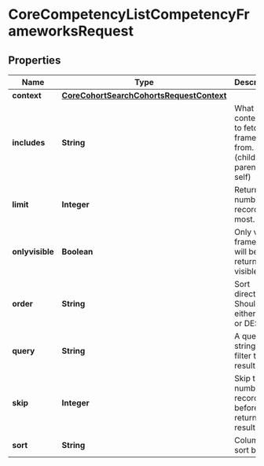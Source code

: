 

# CoreCompetencyListCompetencyFrameworksRequest


## Properties

| Name | Type | Description | Notes |
|------------ | ------------- | ------------- | -------------|
|**context** | [**CoreCohortSearchCohortsRequestContext**](CoreCohortSearchCohortsRequestContext.md) |  |  |
|**includes** | **String** | What other contextes to fetch the frameworks from. (children, parents, self) |  [optional] |
|**limit** | **Integer** | Return this number of records at most. |  [optional] |
|**onlyvisible** | **Boolean** | Only visible frameworks will be returned if visible true |  [optional] |
|**order** | **String** | Sort direction. Should be either ASC or DESC |  [optional] |
|**query** | **String** | A query string to filter the results |  [optional] |
|**skip** | **Integer** | Skip this number of records before returning results |  [optional] |
|**sort** | **String** | Column to sort by. |  [optional] |



